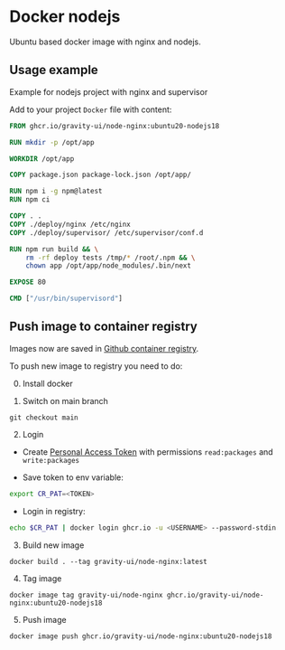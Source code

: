
# Docker nodejs

Ubuntu based docker image with nginx and nodejs.

## Usage example

Example for nodejs project with nginx and supervisor 

Add to your project `Docker` file with content:

```dockerfile
FROM ghcr.io/gravity-ui/node-nginx:ubuntu20-nodejs18

RUN mkdir -p /opt/app

WORKDIR /opt/app

COPY package.json package-lock.json /opt/app/

RUN npm i -g npm@latest
RUN npm ci

COPY . .
COPY ./deploy/nginx /etc/nginx
COPY ./deploy/supervisor/ /etc/supervisor/conf.d

RUN npm run build && \
    rm -rf deploy tests /tmp/* /root/.npm && \
    chown app /opt/app/node_modules/.bin/next

EXPOSE 80

CMD ["/usr/bin/supervisord"]
```

## Push image to container registry

Images now are saved in [Github container registry](https://github.com/orgs/gravity-ui/packages/container/package/node-nginx).

To push new image to registry you need to do:

0. Install docker

1. Switch on main branch

`git checkout main`

2. Login

- Create [Personal Access Token](https://docs.github.com/en/authentication/keeping-your-account-and-data-secure/creating-a-personal-access-token) with permissions `read:packages` and `write:packages`

- Save token to env variable:

```bash
export CR_PAT=<TOKEN>
```

- Login in registry:

```bash
echo $CR_PAT | docker login ghcr.io -u <USERNAME> --password-stdin
```

3. Build new image

`docker build . --tag gravity-ui/node-nginx:latest`

4. Tag image

`docker image tag gravity-ui/node-nginx ghcr.io/gravity-ui/node-nginx:ubuntu20-nodejs18`

5. Push image

`docker image push ghcr.io/gravity-ui/node-nginx:ubuntu20-nodejs18`
